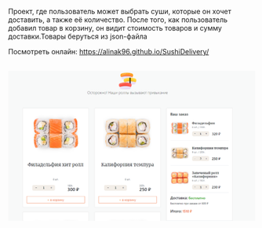 Проект, где пользователь может выбрать суши, которые он хочет доставить, а также её количество. После того, как пользователь добавил товар в корзину, он видит стоимость товаров и сумму доставки.Товары беруться из json-файла 
<br>

Посмотреть онлайн: https://alinak96.github.io/SushiDelivery/ <br>
<br>

![Вид:](./img/sushi.png)
